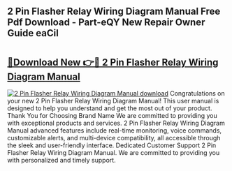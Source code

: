 ## 2 Pin Flasher Relay Wiring Diagram Manual Free Pdf Download - Part-eQY New Repair Owner Guide eaCil

# <h2><a href="http://dftl1mn.blite.top/?on=2+Pin+Flasher+Relay+Wiring+Diagram+Manual">🔗Download New 👉🔴 2 Pin Flasher Relay Wiring Diagram Manual</a></h2>

[![2 Pin Flasher Relay Wiring Diagram Manual download](https://i.imgur.com/lujVjoI.png)](http://dftl1mn.blite.top/?on=2+Pin+Flasher+Relay+Wiring+Diagram+Manual)
Congratulations on your new 2 Pin Flasher Relay Wiring Diagram Manual! This user manual is designed to help you understand and get the most out of your product. Thank You for Choosing Brand Name We are committed to providing you with exceptional products and services. 2 Pin Flasher Relay Wiring Diagram Manual advanced features include real-time monitoring, voice commands, customizable alerts, and multi-device compatibility, all accessible through the sleek and user-friendly interface. Dedicated Customer Support 2 Pin Flasher Relay Wiring Diagram Manual. We are committed to providing you with personalized and timely support.
